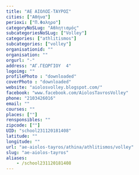 ```yaml
---
title: "ΑΕ ΑΙΟΛΟΣ-ΤΑΥΡΟΣ"
cities: ["Αθήνα"]
perioxi: ["Π.Φαληρο"]
categoryNoSLug: "Αθλητισμός"
subcategoriesNoSLug: ["Volley"]
categories: ["athlitismos"]
subcategories: ["volley"]
organisationid: ""
organisation: ""
orgurl: "-"
address: "ΑΓ.ΓΕΩΡΓΙΟΥ  4"
logoimg: ""
profilePhoto : "downloaded"
coverPhoto : "downloaded"
website: "aiolosvolley.blogspot.com/"
facebook: "www.facebook.com/AiolosTavrosVolley"
phone: "2103426016"
email: ""
courses: ""
places: [""]
rensponsibles: ""
zipcode: [""]
UID: "school231120181408"
latitude: ""
longitude: ""
url: "ae-aiolos-tayros/athina/athlitismos/volley"
slug: "ae-aiolos-tayros"
aliases:
    - /school231120181408
---
```





